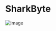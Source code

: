 # SharkByte

![image](https://github.com/user-attachments/assets/05971879-0ddc-41d0-891e-742269e69e25)


